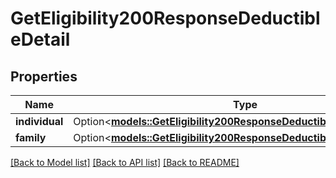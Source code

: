 # GetEligibility200ResponseDeductibleDetail

## Properties

Name | Type | Description | Notes
------------ | ------------- | ------------- | -------------
**individual** | Option<[**models::GetEligibility200ResponseDeductibleDetailIndividual**](getEligibility_200_response_deductible_detail_individual.md)> |  | [optional]
**family** | Option<[**models::GetEligibility200ResponseDeductibleDetailFamily**](getEligibility_200_response_deductible_detail_family.md)> |  | [optional]

[[Back to Model list]](../README.md#documentation-for-models) [[Back to API list]](../README.md#documentation-for-api-endpoints) [[Back to README]](../README.md)


